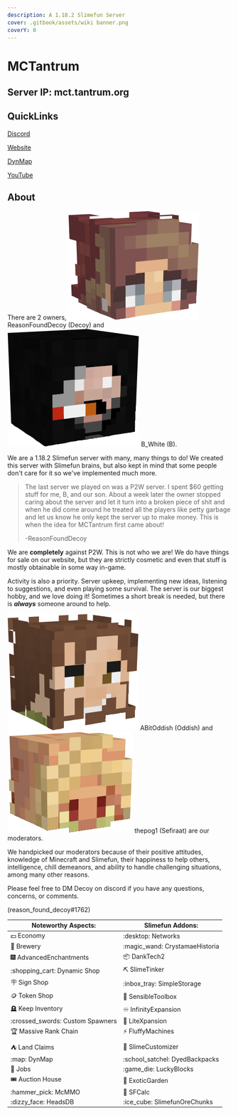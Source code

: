 ```yaml
---
description: A 1.18.2 Slimefun Server
cover: .gitbook/assets/wiki banner.png
coverY: 0
---
```


# MCTantrum

## Server IP: mct.tantrum.org

## QuickLinks

[Discord](https://discord.gg/GE8ngvwU6p)

[Website](https://mct.enjin.com/)

[DynMap](http://mct.tantrum.org:25501/)

[YouTube](https://www.youtube.com/channel/UCSufovTKvIoNjQHVOjXMt6g/featured)

## About

There are 2 owners, <img src=".gitbook/assets/ReasonFoundDecoy.png" alt="" data-size="line"> ReasonFoundDecoy (Decoy) and <img src=".gitbook/assets/B_White.png" alt="" data-size="line"> B\_White (B).

We are a 1.18.2 Slimefun server with many, many things to do! We created this server with Slimefun brains, but also kept in mind that some people don't care for it so we've implemented much more.

> The last server we played on was a P2W server. I spent $60 getting stuff for me, B, and our son. About a week later the owner stopped caring about the server and let it turn into a broken piece of shit and when he did come around he treated all the players like petty garbage and let us know he only kept the server up to make money. This is when the idea for MCTantrum first came about!
>
> \-ReasonFoundDecoy

We are **completely** against P2W. This is not who we are! We do have things for sale on our website, but they are strictly cosmetic and even that stuff is mostly obtainable in some way in-game.

Activity is also a priority. Server upkeep, implementing new ideas, listening to suggestions, and even playing some survival. The server is our biggest hobby, and we love doing it! Sometimes a short break is needed, but there is _**always**_ someone around to help.

<img src=".gitbook/assets/ABitOddish.png" alt="" data-size="line"> ABitOddish (Oddish) and <img src=".gitbook/assets/thepog1.png" alt="" data-size="line"> thepog1 (Sefiraat) are our moderators.

We handpicked our moderators because of their positive attitudes, knowledge of Minecraft and Slimefun, their happiness to help others, intelligence, chill demeanors, and ability to handle challenging situations, among many other reasons.

Please feel free to DM Decoy on discord if you have any questions, concerns, or comments.

(reason\_found\_decoy#1762)

| Noteworthy Aspects:               | Slimefun Addons:                |
| --------------------------------- | ------------------------------- |
| :dollar: Economy                  | :desktop: Networks              |
| :beers: Brewery                   | :magic\_wand: CrystamaeHistoria |
| :fireworks: AdvancedEnchantments  | :package: DankTech2             |
| :shopping\_cart: Dynamic Shop     | :pick: SlimeTinker              |
| :placard: Sign Shop               | :inbox\_tray: SimpleStorage     |
| :coin: Token Shop                 | :toolbox: SensibleToolbox       |
| :headstone: Keep Inventory        | :infinity: InfinityExpansion    |
| :crossed\_swords: Custom Spawners | :sparkler: LiteXpansion         |
| :trophy: Massive Rank Chain       | :zap: FluffyMachines            |
| :tent: Land Claims                | :rat: SlimeCustomizer           |
| :map: DynMap                      | :school\_satchel: DyedBackpacks |
| :briefcase: Jobs                  | :game\_die: LuckyBlocks         |
| :tickets: Auction House           | :cherries: ExoticGarden         |
| :hammer\_pick: McMMO              | :abacus: SFCalc                 |
| :dizzy\_face: HeadsDB             | :ice\_cube: SlimefunOreChunks   |
